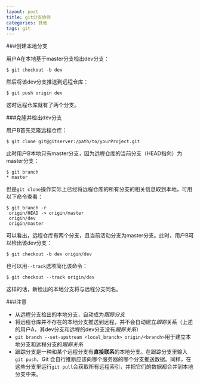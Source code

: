 ```yaml
---
layout: post
title: git分支协作
categories: 其他
tags: git
---
```


###创建本地分支

用户A在本地基于master分支检出dev分支：

```console
$ git checkout -b dev 
```

然后将该dev分支推送到远程仓库：

```console
$ git push origin dev
```

这时远程仓库就有了两个分支。

###克隆并检出dev分支

用户B首先克隆远程仓库：

```console
$ git clone git@gitserver:/path/to/yourProject.git
```

此时用户B本地只有master分支，因为远程仓库的当前分支（HEAD指向）为master分支：

```console
$ git branch
* master
```

但是`git clone`操作实际上已经将远程仓库的所有分支的相关信息取到本地，可用以下命令查看：

```console
$ git branch -r
 origin/HEAD -> origin/master
 origin/dev
 origin/master
```

可以看出，远程仓库有两个分支，且当前活动分支为master分支。此时，用户B可以检出该dev分支：

```console
$ git checkout -b dev origin/dev
```

也可以用`--track`选项简化该命令：

```console
$ git checkout --track origin/dev
```

这样的话，新检出的本地分支将与远程分支同名。

###注意

* 从远程分支检出的本地分支，自动成为*跟踪分支*
* 将远程仓库并不存在的本地分支推送到远程，并不会自动建立*跟踪*关系（上述的用户A，其dev分支和远程的dev分支没有*跟踪关系*）
* `git branch --set-upstream <local_branch> origin/<branch>`用于建立本地分支和远程分支的*跟踪关系*
* 跟踪分支是一种和某个远程分支有**直接联系**的本地分支。在跟踪分支里输入`git push`，Git 会自行推断应该向哪个服务器的哪个分支推送数据。同样，在这些分支里运行`git pull`会获取所有远程索引，并把它们的数据都合并到本地分支中来。
